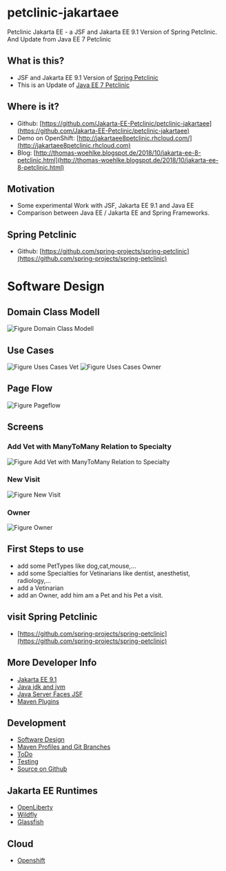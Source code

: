 # petclinic-jakartaee
Petclinic Jakarta EE - a JSF and Jakarta EE 9.1 Version of Spring Petclinic. 
And Update from Java EE 7 Petclinic
## What is this?
* JSF and Jakarta EE 9.1 Version of [Spring Petclinic](https://github.com/spring-projects/spring-petclinic)
* This is an Update of [Java EE 7 Petclinic](https://github.com/Jakarta-EE-Petclinic/javaee7-petclinic)
## Where is it?
* Github: [https://github.com/Jakarta-EE-Petclinic/petclinic-jakartaee](https://github.com/Jakarta-EE-Petclinic/petclinic-jakartaee)
* Demo on OpenShift: [http://jakartaee8petclinic.rhcloud.com/](http://jakartaee8petclinic.rhcloud.com)
* Blog: [http://thomas-woehlke.blogspot.de/2018/10/jakarta-ee-8-petclinic.html](http://thomas-woehlke.blogspot.de/2018/10/jakarta-ee-8-petclinic.html)
## Motivation
* Some experimental Work with JSF, Jakarta EE 9.1 and Java EE 
* Comparison between Java EE / Jakarta EE and Spring Frameworks.
## Spring Petclinic
* Github: [https://github.com/spring-projects/spring-petclinic](https://github.com/spring-projects/spring-petclinic)

# Software Design
## Domain Class Modell
![Figure Domain Class Modell](etc/images/DomainClassModell.jpg)
## Use Cases
![Figure Uses Cases Vet](etc/images/UseCases.jpg)
![Figure Uses Cases Owner](etc/images/UseCasesOwner.jpg)
## Page Flow
![Figure Pageflow](etc/images/Pageflow.jpg)
## Screens
### Add Vet with ManyToMany Relation to Specialty
![Figure Add Vet with ManyToMany Relation to Specialty](etc/images/screenAddVet.png)
### New Visit
![Figure New Visit](etc/images/screenNewVisit.png)
### Owner
![Figure Owner](etc/images/screenOwner.png)

## First Steps to use
* add some PetTypes like dog,cat,mouse,...
* add some Specialties for Vetinarians like dentist, anesthetist, radiology,...
* add a Vetinarian
* add an Owner, add him am a Pet and his Pet a visit.

## visit Spring Petclinic
* [https://github.com/spring-projects/spring-petclinic](https://github.com/spring-projects/spring-petclinic)

## More Developer Info
* [Jakarta EE 9.1](etc/docs/JARTKARTA_EE.md)
* [Java jdk and jvm](etc/docs/JAVA_JDK_AND_JVM.md)
* [Java Server Faces JSF](etc/docs/JSF_PRIMEFACES.md)
* [Maven Plugins](etc/docs/MAVEN.md)
## Development
* [Software Design](etc/docs/Software_Design.md)
* [Maven Profiles and Git Branches](etc/docs/PROFILES_AND_BRANCHES.md)
* [ToDo](etc/TODO.md)
* [Testing](etc/docs/TESTING.md)
* [Source on Github](etc/docs/SOURCE.md)
## Jakarta EE Runtimes
* [OpenLiberty](etc/docs/RUNTIME_OPEN_LIBERTY.md)
* [Wildfly](etc/docs/RUNTIME_WILDFLY.md)
* [Glassfish](etc/docs/RUNTIME_GLASSFISH.md)
## Cloud
* [Openshift](etc/docs/CLOUD.md)
